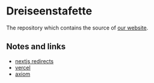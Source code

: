 # Dreiseenstafette

The repository which contains the source of [our website](https://dreiseenstafette.ch).

## Notes and links

- [nextjs redirects](https://nextjs.org/docs/api-reference/next/server#faq)
- [vercel](https://vercel.com/dreiseenstafette/website)
- [axiom](https://cloud.axiom.co/dreiseenstafette-yofw/datasets)
